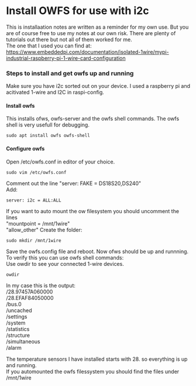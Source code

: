 # Install OWFS for use with i2c
This is installaation notes are written as a reminder for my own use. But you are of course free to use my notes at our own risk. There are plenty of tutorials out there but not all of them worked for me.  
The one that I used you can find at: https://www.embeddedpi.com/documentation/isolated-1wire/mypi-industrial-raspberry-pi-1-wire-card-configuration  

### Steps to install and get owfs up and running
Make sure you have i2c sorted out on your device. I used a raspberry pi and acitivated 1-wire and I2C in raspi-config.

#### Install owfs
This installs ofws, owfs-server and the owfs shell commands. The owfs shell is very usefull for debugging.
```
sudo apt install owfs owfs-shell
```

#### Configure owfs  
Open /etc/owfs.conf in editor of your choice.
```
sudo vim /etc/owfs.conf
```
Comment out the line "server: FAKE = DS18S20,DS240"  
Add:
```
server: i2c = ALL:ALL
```
If you want to auto mount the ow filesystem you should uncomment the lines  
"mountpoint = /mnt/1wire"  
"allow_other"
Create the folder:
```
sudo mkdir /mnt/1wire
```

Save the owfs.config file and reboot. Now ofws should be up and runnning. To verify this you can use owfs shell commands:  
Use owdir to see your connected 1-wire devices.
```
owdir
```
In my case this is the output:  
/28.97457A060000  
/28.EFAF84050000  
/bus.0  
/uncached  
/settings  
/system  
/statistics  
/structure  
/simultaneous  
/alarm  
  
The temperature sensors I have installed starts with 28. so everything is up and running.  
If you automounted the owfs filessystem you should find the files under /mnt/1wire  



